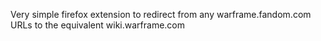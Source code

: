 Very simple firefox extension to redirect from any warframe.fandom.com URLs to the equivalent wiki.warframe.com
